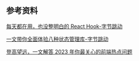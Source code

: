 ## 参考资料

[每天都在用，也没整明白的 React Hook-字节跳动](https://juejin.cn/post/7200669128289501239)

[一文带你全面体验八种状态管理库-字节跳动](https://juejin.cn/post/7197309324275318843)

[登高望远，一文解答 2023 年你最关心的前端热点问题](https://juejin.cn/post/7194710741427945527)
